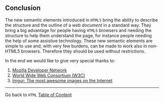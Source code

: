 ## Conclusion

The new semantic elements introduced in `HTML5` bring the ability to describe the structure and the outline of a *web document* in a standard way. They bring a big advantage for people having `HTML5` browsers and needing the structure to help them understand the page, for instance people needing the help of some assistive technology. These new semantic elements are simple to use and, with very few burdens, can be made to work also in non-HTML5 browsers. Therefore they should be used without restrictions.


In the end we would like to give very special thanks to:

1. [Mozilla Developer Network](https://developer.mozilla.org/en-US)
2. [World Wide Web Consortium (W3C)](https://www.w3.org)
3. [Imgur: The most awesome images on the Internet](http://www.imgur.com)


----
Go back to `HTML` [Table of Content](html.md)